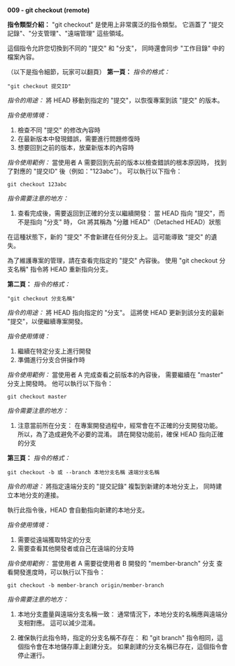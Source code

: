 **009 - git checkout (remote)**

**指令類型介紹：**
"git checkout" 是使用上非常廣泛的指令類型。
它涵蓋了 "提交記錄"、"分支管理"、"遠端管理" 這些領域。

這個指令允許您切換到不同的 "提交" 和 "分支"，
同時還會同步 "工作目錄" 中的檔案內容。


（以下是指令細節，玩家可以翻頁）
**第一頁：**
*指令的格式：* 
```
"git checkout 提交ID"
```

*指令的用途：* 
將 HEAD 移動到指定的 "提交"，以恢復專案到該 "提交" 的版本。

*指令使用情境：*
1. 檢查不同 "提交" 的修改內容時
2. 在最新版本中發現錯誤，需要進行問題修復時
3. 想要回到之前的版本，放棄新版本的內容時

*指令使用範例：*
當使用者 A 需要回到先前的版本以檢查錯誤的根本原因時，
找到了對應的 "提交ID" 後（例如："123abc"）。
可以執行以下指令：
```
git checkout 123abc
```

*指令需要注意的地方：* 
1. 查看完成後，需要返回到正確的分支以繼續開發：
當 HEAD 指向 "提交"，而不是指向 "分支" 時，
Git 將其稱為 "分離 HEAD"（Detached HEAD）狀態

在這種狀態下，新的 "提交" 不會新建在任何分支上。
這可能導致 "提交" 的遺失。

為了維護專案的管理，請在查看完指定的 "提交" 內容後。
使用 "git checkout 分支名稱" 指令將 HEAD 重新指向分支。


**第二頁：**
*指令的格式：* 
```
"git checkout 分支名稱"
```

*指令的用途：* 
將 HEAD 指向指定的 "分支"。
這將使 HEAD 更新到該分支的最新 "提交"，以便繼續專案開發。

*指令使用情境：*
1. 繼續在特定分支上進行開發
2. 準備進行分支合併操作時

*指令使用範例：*
當使用者 A 完成查看之前版本的內容後，
需要繼續在 "master" 分支上開發時。
他可以執行以下指令：
```
git checkout master
```

*指令需要注意的地方：* 
1. 注意當前所在分支：
在專案開發過程中，經常會在不正確的分支開發功能。
所以，為了造成避免不必要的混淆。
請在開發功能前，確保 HEAD 指向正確的分支

**第三頁：**
*指令的格式：* 
```
git checkout -b 或 --branch 本地分支名稱 遠端分支名稱
```

*指令的用途：* 
將指定遠端分支的 "提交記錄" 複製到新建的本地分支上，
同時建立本地分支的連接。

執行此指令後，HEAD 會自動指向新建的本地分支。

*指令使用情境：*
1. 需要從遠端獲取特定的分支
2. 需要查看其他開發者或自己在遠端的分支時

*指令使用範例：*
當使用者 A 需要從使用者 B 開發的 "member-branch" 分支
查看開發進度時，可以執行以下指令：
```
git checkout -b member-branch origin/member-branch
```

*指令需要注意的地方：* 
1. 本地分支盡量與遠端分支名稱一致：
通常情況下，本地分支的名稱應與遠端分支相對應。
這可以減少混淆。

2. 確保執行此指令時，指定的分支名稱不存在：
和 "git branch" 指令相同，這個指令會在本地儲存庫上創建分支。
如果創建的分支名稱已存在，這個指令會停止運行。
